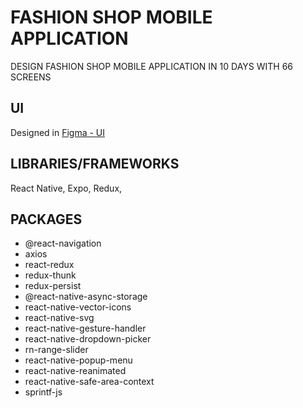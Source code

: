 # FASHION SHOP MOBILE APPLICATION

DESIGN FASHION SHOP MOBILE APPLICATION IN 10 DAYS WITH 66 SCREENS 

## UI

Designed in [Figma - UI](https://www.figma.com/file/C94iBK6UXIVx7ZSs2nZqib/E-Commerce-App-Kit-(Community)?node-id=1%3A84)

## LIBRARIES/FRAMEWORKS

React Native, Expo, Redux, 

## PACKAGES

- @react-navigation
- axios
- react-redux
- redux-thunk
- redux-persist
- @react-native-async-storage
- react-native-vector-icons
- react-native-svg
- react-native-gesture-handler
- react-native-dropdown-picker
- rn-range-slider
- react-native-popup-menu
- react-native-reanimated
- react-native-safe-area-context
- sprintf-js
